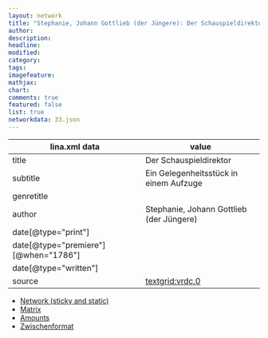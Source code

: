 ```yaml
---
layout: network
title: "Stephanie, Johann Gottlieb (der Jüngere): Der Schauspieldirektor (1786)"
author:
description:
headline:
modified:
category:
tags:
imagefeature: 
mathjax: 
chart: 
comments: true
featured: false
list: true
networkdata: 33.json
---
```

lina.xml data  | value
------------- | -------------
title|Der Schauspieldirektor
subtitle|Ein Gelegenheitsstück in einem Aufzuge
genretitle|
author|Stephanie, Johann Gottlieb (der Jüngere)
date[@type="print"]|
date[@type="premiere"][@when="1786"]|
date[@type="written"]|
source|[textgrid:vrdc.0](https://textgridlab.org/1.0/tgcrud-public/rest/textgrid:vrdc.0/data)



* [Network (sticky and static)](/linas/network33)
* [Matrix](/linas/matrix33)
* [Amounts](/linas/amount33)
* [Zwischenformat](/linas/lina33 )
